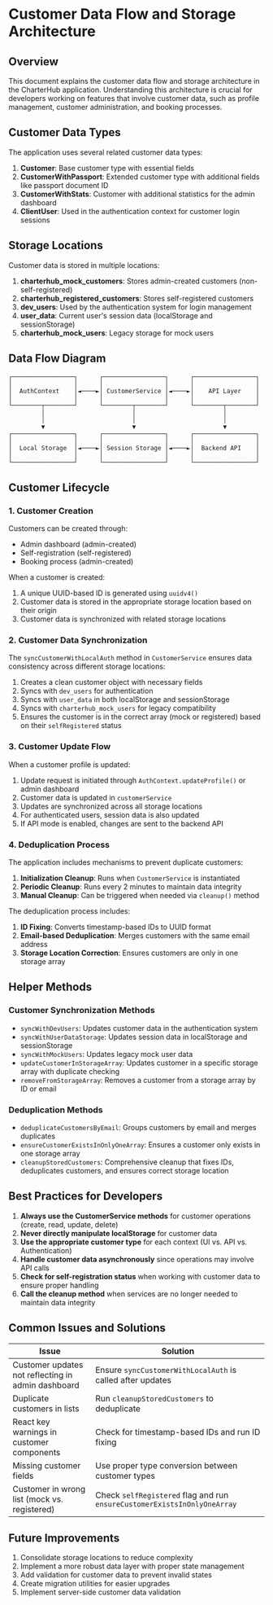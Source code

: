 # Customer Data Flow and Storage Architecture

## Overview

This document explains the customer data flow and storage architecture in the CharterHub application. Understanding this architecture is crucial for developers working on features that involve customer data, such as profile management, customer administration, and booking processes.

## Customer Data Types

The application uses several related customer data types:

1. **Customer**: Base customer type with essential fields
2. **CustomerWithPassport**: Extended customer type with additional fields like passport document ID 
3. **CustomerWithStats**: Customer with additional statistics for the admin dashboard
4. **ClientUser**: Used in the authentication context for customer login sessions

## Storage Locations

Customer data is stored in multiple locations:

1. **charterhub_mock_customers**: Stores admin-created customers (non-self-registered)
2. **charterhub_registered_customers**: Stores self-registered customers
3. **dev_users**: Used by the authentication system for login management
4. **user_data**: Current user's session data (localStorage and sessionStorage)
5. **charterhub_mock_users**: Legacy storage for mock users

## Data Flow Diagram

```
┌─────────────────┐      ┌─────────────────┐      ┌─────────────────┐
│                 │      │                 │      │                 │
│  AuthContext    │◄────►│ CustomerService │◄────►│    API Layer    │
│                 │      │                 │      │                 │
└────────┬────────┘      └────────┬────────┘      └────────┬────────┘
         │                        │                        │
         │                        │                        │
         ▼                        ▼                        ▼
┌─────────────────┐      ┌─────────────────┐      ┌─────────────────┐
│                 │      │                 │      │                 │
│  Local Storage  │◄────►│ Session Storage │◄────►│  Backend API    │
│                 │      │                 │      │                 │
└─────────────────┘      └─────────────────┘      └─────────────────┘
```

## Customer Lifecycle

### 1. Customer Creation

Customers can be created through:

- Admin dashboard (admin-created)
- Self-registration (self-registered)
- Booking process (admin-created)

When a customer is created:

1. A unique UUID-based ID is generated using `uuidv4()`
2. Customer data is stored in the appropriate storage location based on their origin
3. Customer data is synchronized with related storage locations

### 2. Customer Data Synchronization

The `syncCustomerWithLocalAuth` method in `CustomerService` ensures data consistency across different storage locations:

1. Creates a clean customer object with necessary fields
2. Syncs with `dev_users` for authentication
3. Syncs with `user_data` in both localStorage and sessionStorage
4. Syncs with `charterhub_mock_users` for legacy compatibility
5. Ensures the customer is in the correct array (mock or registered) based on their `selfRegistered` status

### 3. Customer Update Flow

When a customer profile is updated:

1. Update request is initiated through `AuthContext.updateProfile()` or admin dashboard
2. Customer data is updated in `customerService`
3. Updates are synchronized across all storage locations
4. For authenticated users, session data is also updated
5. If API mode is enabled, changes are sent to the backend API

### 4. Deduplication Process

The application includes mechanisms to prevent duplicate customers:

1. **Initialization Cleanup**: Runs when `CustomerService` is instantiated
2. **Periodic Cleanup**: Runs every 2 minutes to maintain data integrity
3. **Manual Cleanup**: Can be triggered when needed via `cleanup()` method

The deduplication process includes:

1. **ID Fixing**: Converts timestamp-based IDs to UUID format
2. **Email-based Deduplication**: Merges customers with the same email address
3. **Storage Location Correction**: Ensures customers are only in one storage array

## Helper Methods

### Customer Synchronization Methods

- `syncWithDevUsers`: Updates customer data in the authentication system
- `syncWithUserDataStorage`: Updates session data in localStorage and sessionStorage
- `syncWithMockUsers`: Updates legacy mock user data
- `updateCustomerInStorageArray`: Updates customer in a specific storage array with duplicate checking
- `removeFromStorageArray`: Removes a customer from a storage array by ID or email

### Deduplication Methods

- `deduplicateCustomersByEmail`: Groups customers by email and merges duplicates
- `ensureCustomerExistsInOnlyOneArray`: Ensures a customer only exists in one storage array
- `cleanupStoredCustomers`: Comprehensive cleanup that fixes IDs, deduplicates customers, and ensures correct storage location

## Best Practices for Developers

1. **Always use the CustomerService methods** for customer operations (create, read, update, delete)
2. **Never directly manipulate localStorage** for customer data
3. **Use the appropriate customer type** for each context (UI vs. API vs. Authentication)
4. **Handle customer data asynchronously** since operations may involve API calls
5. **Check for self-registration status** when working with customer data to ensure proper handling
6. **Call the cleanup method** when services are no longer needed to maintain data integrity

## Common Issues and Solutions

| Issue | Solution |
|-------|----------|
| Customer updates not reflecting in admin dashboard | Ensure `syncCustomerWithLocalAuth` is called after updates |
| Duplicate customers in lists | Run `cleanupStoredCustomers` to deduplicate |
| React key warnings in customer components | Check for timestamp-based IDs and run ID fixing |
| Missing customer fields | Use proper type conversion between customer types |
| Customer in wrong list (mock vs. registered) | Check `selfRegistered` flag and run `ensureCustomerExistsInOnlyOneArray` |

## Future Improvements

1. Consolidate storage locations to reduce complexity
2. Implement a more robust data layer with proper state management
3. Add validation for customer data to prevent invalid states
4. Create migration utilities for easier upgrades
5. Implement server-side customer data validation 
